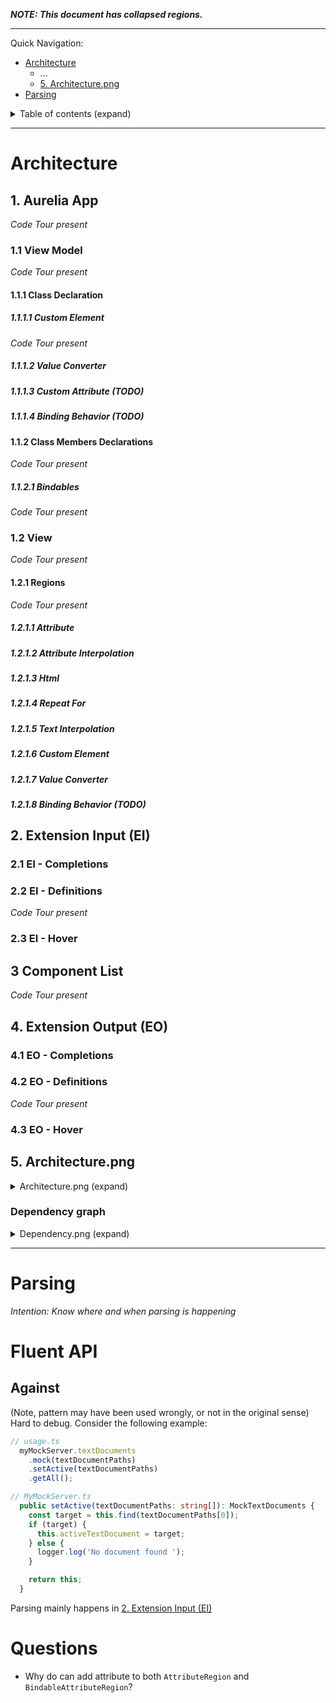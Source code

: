 **_NOTE: This document has collapsed regions._**

---

Quick Navigation:

- [Architecture](#architecture)
  - ...
  - [5. Architecture.png](#5-architecturepng)
- [Parsing](#parsing)

<details>
<summary>Table of contents (expand)</summary>
<p>


- [Architecture](#architecture)
  - [1. Aurelia App](#1-aurelia-app)
    - [1.1 View Model](#11-view-model)
      - [1.1.1 Class Declaration](#111-class-declaration)
        - [1.1.1.1 Custom Element](#1111-custom-element)
        - [1.1.1.2 Value Converter](#1112-value-converter)
        - [1.1.1.3 Custom Attribute (TODO)](#1113-custom-attribute-todo)
        - [1.1.1.4 Binding Behavior (TODO)](#1114-binding-behavior-todo)
      - [1.1.2 Class Members Declarations](#112-class-members-declarations)
        - [1.1.2.1 Bindables](#1121-bindables)
    - [1.2 View](#12-view)
      - [1.2.1 Regions](#121-regions)
        - [1.2.1.1 Attribute](#1211-attribute)
        - [1.2.1.2 Attribute Interpolation](#1212-attribute-interpolation)
        - [1.2.1.3 Html](#1213-html)
        - [1.2.1.4 Repeat For](#1214-repeat-for)
        - [1.2.1.5 Text Interpolation](#1215-text-interpolation)
        - [1.2.1.6 Custom Element](#1216-custom-element)
        - [1.2.1.7 Value Converter](#1217-value-converter)
        - [1.2.1.8 Binding Behavior (TODO)](#1218-binding-behavior-todo)
  - [2. Extension Input (EI)](#2-extension-input-ei)
    - [2.1 EI - Completions](#21-ei---completions)
    - [2.2 EI - Definitions](#22-ei---definitions)
    - [2.3 EI - Hover](#23-ei---hover)
  - [3 Component List](#3-component-list)
  - [4. Extension Output (EO)](#4-extension-output-eo)
    - [4.1 EO - Completions](#41-eo---completions)
    - [4.2 EO - Definitions](#42-eo---definitions)
    - [4.3 EO - Hover](#43-eo---hover)
  - [5. Architecture.png](#5-architecturepng)
    - [Dependency graph](#dependency-graph)
- [Parsing](#parsing)
- [Fluent API](#fluent-api)
  - [Against](#against)
- [Questions](#questions)

</p>
</details>

---

# Architecture

## 1. Aurelia App
*Code Tour present*

### 1.1 View Model
*Code Tour present*

#### 1.1.1 Class Declaration

##### 1.1.1.1 Custom Element
*Code Tour present*
##### 1.1.1.2 Value Converter
##### 1.1.1.3 Custom Attribute (TODO)
##### 1.1.1.4 Binding Behavior (TODO)

#### 1.1.2 Class Members Declarations
*Code Tour present*
##### 1.1.2.1 Bindables
*Code Tour present*

### 1.2 View
*Code Tour present*

#### 1.2.1 Regions
*Code Tour present*
##### 1.2.1.1 Attribute
##### 1.2.1.2 Attribute Interpolation
##### 1.2.1.3 Html
##### 1.2.1.4 Repeat For
##### 1.2.1.5 Text Interpolation
##### 1.2.1.6 Custom Element
##### 1.2.1.7 Value Converter
##### 1.2.1.8 Binding Behavior (TODO)


## 2. Extension Input (EI)
### 2.1 EI - Completions

### 2.2 EI - Definitions
*Code Tour present*

### 2.3 EI - Hover

## 3 Component List
*Code Tour present*

## 4. Extension Output (EO)

### 4.1 EO - Completions

### 4.2 EO - Definitions
*Code Tour present*

### 4.3 EO - Hover

## 5. Architecture.png

<details>
<summary>Architecture.png (expand)</summary>
<p>

![architecture.png](../images/architecture.png)

</p>
</details>

### Dependency graph
<details>
<summary>Dependency.png (expand)</summary>
<p>

![architecture.png](../images/dependencygraph.png)

_Generated via [dependency-cruiser](https://github.com/sverweij/dependency-cruiser)_

</p>
</details>

---

# Parsing
_Intention: Know where and when parsing is happening_

# Fluent API
## Against
(Note, pattern may have been used wrongly, or not in the original sense)
Hard to debug. Consider the following example:
```ts
// usage.ts
  myMockServer.textDocuments
    .mock(textDocumentPaths)
    .setActive(textDocumentPaths)
    .getAll();

// MyMockServer.ts
  public setActive(textDocumentPaths: string[]): MockTextDocuments {     // <- Where does the arg come from?
    const target = this.find(textDocumentPaths[0]);                      //   1. Find usage place 2. See, that its fluent API
    if (target) {                                                        //   3. Chained, so not easily loggable
      this.activeTextDocument = target;
    } else {
      logger.log('No document found ');
    }

    return this;
  }
```


Parsing mainly happens in [2. Extension Input (EI)](#2-extension-input-ei)

# Questions
- Why do can add attribute to both `AttributeRegion` and `BindableAttributeRegion`?
